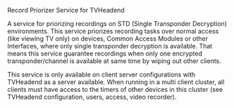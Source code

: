 Record Priorizer Service for TVHeadend

A service for priorizing recordings on STD (Single Transponder Decryption) environments. This service priorizes recording 
tasks over normal access (like viewing TV only) on devices, Common Access Modules or other Interfaces, where only single 
transponder decryption is available. That means this service guarantee recordings when only one encrypted transponder/channel 
is available at same time by wiping out other clients.

This service is only available on client server configurations with TVHeadend as a server available. When running in a multi
client cluster, all clients must have access to the timers of other devices in this cluster (see TVHeadend configuration, 
users, access, video recorder).